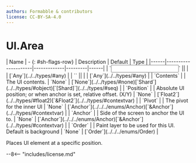 ```yaml
---
authors: Formabble & contributors
license: CC-BY-SA-4.0
---
```



# UI.Area

<div class="sh-parameters" markdown="1">
| Name | - {: #sh-flags-row} | Description | Default | Type |
|------|---------------------|-------------|---------|------|
| `<input>` || | | [`Any`](../../types/#any) |
| `<output>` || | | [`Any`](../../types/#any) |
| `Contents` |  | The UI contents. | `None` | [`None`](../../types/#none)[`Shard`](../../types/#object)[`[Shard]`](../../types/#seq) |
| `Position` |  | Absolute UI position; or when anchor is set, relative offset. (X/Y) | `None` | [`Float2`](../../types/#float2)[`&Float2`](../../types/#contextvar) |
| `Pivot` |  | The pivot for the inner UI | `None` | [`Anchor`](../../../enums/Anchor)[`&Anchor`](../../types/#contextvar) |
| `Anchor` |  | Side of the screen to anchor the UI to. | `None` | [`Anchor`](../../../enums/Anchor)[`&Anchor`](../../types/#contextvar) |
| `Order` |  | Paint layer to be used for this UI. Default is background | `None` | [`Order`](../../../enums/Order) |

</div>

Places UI element at a specific position.

--8<-- "includes/license.md"

